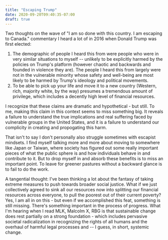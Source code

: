 ```yaml
---
title: "Escaping Trump"
date: 2020-09-20T09:40:35-07:00
draft: true
---
```


Two thoughts on the wave of "I am so done with this country. I am escaping to Canada." commentary I heard a lot of in 2016 when Donald Trump was first elected: 

1. The demographic of people I heard this from were people who were in very similar situations to myself -- unlikely to be explicitly harmed by the policies on Trump's platform (however chaotic and backwards and founded in violence they are). The people I heard this from largely were not in the vulnerable minority whose safety and well-being are most likely to be harmed by Trump's ideology and political movements. 
2. To be able to pick up your life and move it to a new country (Western, rich, majority white, by the way) presumes a tremendous amount of privilege, which includes a decently high level of financial resources.

I recognize that these claims are dramatic and hypothetical - but still. To me, making this claim in this context seems to miss something big. It reveals a failure to understand the true implications and real suffering faced by vulnerable groups in the United States, and it is a failure to understand our complicity in creating and propogating this harm. 

That isn't to say I don't personally also struggle sometimes with escapist mindsets. I find myself talking more and more about moving to somewhere like Japan or Taiwan, where society has figured out some really important pieces of what the public sphere is and how individuals behave in and contribute to it. But to drop myself in and absorb these benefits is to miss an important point. To leave for greener pastures without a backward glance is to fail to do the work.

A tangential thought: I've been thinking a lot about the fantasy of taking extreme measures to push towards broader social justice. What if we just collectively agreed to sink all our resources now into splitting our financial resources across everyone, to pull the poorest out of their current poverty? Yes, I am all in on this - but even if we accomplished this feat, something is still missing. There's something important in the process of progress. What I'm hearing when I read MLK, Malcolm X, RBG is that sustainable change does rest partially on a strong foundation - which includes pervasive societal radicalization in recognizing the rights of all humans and the overhaul of harmful legal processes and -- I guess, in short, systemic change. 